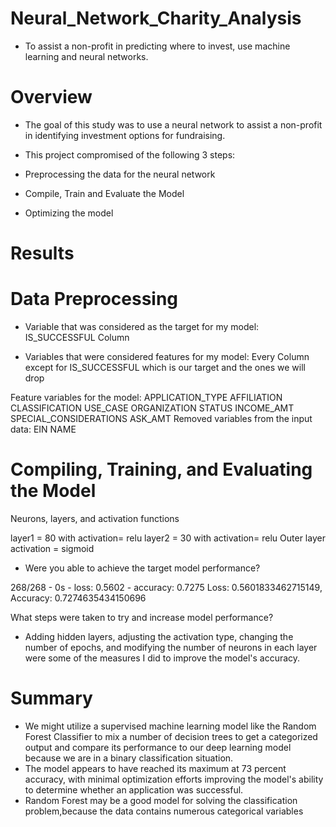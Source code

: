 # Neural_Network_Charity_Analysis

- To assist a non-profit in predicting where to invest, use machine learning and neural networks.

# Overview

- The goal of this study was to use a neural network to assist a non-profit in identifying investment options for fundraising.
- This project compromised of the following 3 steps:

- Preprocessing the data for the neural network

- Compile, Train and Evaluate the Model

- Optimizing the model

# Results

# Data Preprocessing

- Variable that was considered as the target for my model: IS_SUCCESSFUL Column

- Variables that were considered features for my model: Every Column except for IS_SUCCESSFUL which is our target and the ones we will drop

Feature variables for the model:
    APPLICATION_TYPE
    AFFILIATION
    CLASSIFICATION
    USE_CASE
    ORGANIZATION
    STATUS
    INCOME_AMT
    SPECIAL_CONSIDERATIONS
    ASK_AMT
Removed variables from the input data:
    EIN
    NAME
    
# Compiling, Training, and Evaluating the Model

Neurons, layers, and activation functions

layer1 = 80 with activation= relu
layer2 = 30 with activation= relu 
Outer layer activation =  sigmoid

 - Were you able to achieve the target model performance?

268/268 - 0s - loss: 0.5602 - accuracy: 0.7275
Loss: 0.5601833462715149, Accuracy: 0.7274635434150696

What steps were taken to try and increase model performance?

- Adding hidden layers, adjusting the activation type, changing the number of epochs, and modifying the number of neurons in each layer were some of the measures I did to improve the model's accuracy.



# Summary
- We might utilize a supervised machine learning model like the Random Forest Classifier to mix a number of decision trees to get a categorized output and compare its performance to our deep learning model because we are in a binary classification situation.
- The model appears to have reached its maximum at 73 percent accuracy, with minimal optimization efforts improving the model's ability to determine whether an application was successful.
- Random Forest may be a good model for solving the classification problem,because the data contains numerous categorical variables
